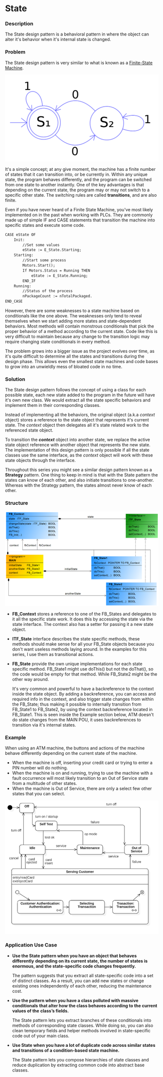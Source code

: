 



# State

### Description

The State design pattern is a behavioral pattern in where the object can alter it's behavior when it's internal state is changed.


### Problem

The State design pattern is very similar to what is known as a [Finite-State Machine](https://en.wikipedia.org/wiki/Finite-state_machine).

![FSM](.\Images\FSM.png)

It's a simple concept; at any give moment, the machine has a finite number of states that it can transition into, or be currently in. Within any unique state, the program behaves differently, and the program can be switched from one state to another instantly. One of the key advantages is that depending on the current state, the program may or may not switch to a specific other state. The switching rules are called **transitions**, and are also finite.

Even if you have never heard of a Finite State Machine, you've most likely implemented on in the past when working with PLCs. They are commonly made up of simple IF and CASE statements that transition the machine into specific states and execute some code.

```reStructuredText
CASE eState OF
	Init:
		//Set some values
		eState := E_State.Starting;
	Starting:
		//Start some process
		Motors.Start();
		If Motors.Status = Running THEN
			eState := E_State.Running;
		END_IF
	Running:
		//Status of the process
		nPackageCount := nTotalPackaged.
END_CASE


```


However, there are some weaknesses to a state machine based on conditionals like the one above. The weaknesses only tend to reveal themselves when we start adding more states and state-dependent behaviors. Most methods will contain monstrous conditionals that pick the proper behavior of a method according to the current state. Code like this is very difficult to maintain because any change to the transition logic may require changing state conditionals in every method.

The problem grows into a bigger issue as the project evolves over time, as it's quite difficult to determine all the states and transitions during the design phase. This allows even the smallest state machines and code bases to grow into an unwieldly mess of bloated code in no time.



### Solution

The State design pattern follows the concept of using a class for each possible state, each new state added to the program in the future will have it's own new class. We would extract all the state specific behaviors and implement them in their corresponding classes.

Instead of implementing all the behaviors, the original object (a.k.a *context* object) stores a reference to the state object that represents it's current state. The *context* object then delegates all it's state related work to the referenced state object.

To transition the ***context*** object into another state, we replace the active state object reference with another object that represents the new state. The implementation of this design pattern is only possible if all the state classes use the same interface, as the *context* object will work with these state objects through the interface.

Throughout this series you might see a similar design pattern known as a **Strategy** pattern. One thing to keep in mind is that with the State pattern the states can know of each other, and also initiate transitions to one-another.  Whereas with the Strategy pattern, the states almost never know of each other.



### Structure

![TC Pattern UML](Images/ClassDiagram.bmp)

- **FB_Context** stores a reference to one of the FB_States and delegates to it all the specific state work. It does this by accessing the state via the state interface. The context also has a setter for passing it a new state object.

- **ITF_State** interface describes the state specific methods, these methods should make sense for all your FB_State objects because you don't want useless methods laying around. In the examples for this series, I use them as transitional actions.

- **FB_State** provide the own unique implementations for each state specific method. FB_State1 might use doThis() but not the doThat(), so the code would be empty for that method. While FB_State2 might be the other way around. 

  It's very common and powerful to have a backreference to the context inside the state object. By adding a backreference, you can access and required info in the context, and also trigger state changes from within the FB_State; thus making it possible to internally transition from FB_State1 to FB_State2, by using the context backreference located in FB_State1. This is seen inside the Example section below, ATM doesn't do state changes from the MAIN POU, it uses backreferences to transition via it's internal states.



### Example

When using an ATM machine, the buttons and actions of the machine behave differently depending on the  current state of the machine.

- When the machine is off, inserting your credit card or trying to enter a PIN number will do nothing.
- When the machine is on and running, trying to use the machine with a fault occurrence will most likely transition to an Out of Service state from a multitude of other states.
- When the machine is Out of Service, there are only a select few other states that you can select.



![ATM Machine](Images/StatePatternDiagram.png)

### Application Use Case

- **Use the State pattern when you have an object that behaves differently** 
  **depending on its current state, the number of states is enormous, and** 
  **the state-specific code changes frequently.**

  The pattern suggests that you extract all state-specific code into a set
  of distinct classes. As a result, you can add new states or change 
  existing ones independently of each other, reducing the maintenance 
  cost.

- **Use the pattern when you have a class polluted with massive conditionals**
  **that alter how the class behaves according to the current values of the**
  **class’s fields.**

  The State pattern lets you extract branches of these conditionals into 
  methods of corresponding state classes. While doing so, you can also 
  clean temporary fields and helper methods involved in state-specific 
  code out of your main class.

- **Use State when you have a lot of duplicate code across similar states and transitions of a condition-based state machine.**

  The State pattern lets you compose hierarchies of state classes and 
  reduce duplication by extracting common code into abstract base classes.